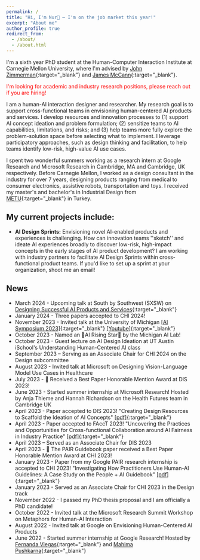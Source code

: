 ```yaml
---
permalink: /
title: "Hi, I'm Nur👋 – I'm on the job market this year!"
excerpt: "About me"
author_profile: true
redirect_from: 
  - /about/
  - /about.html
---
```


I'm a sixth year PhD student at the Human-Computer Interaction Institute at Carnegie Mellon University, where I'm advised by [John Zimmerman](https://www.hcii.cmu.edu/people/john-zimmerman){:target="_blank"} and [James McCann](http://www.cs.cmu.edu/~jmccann/){:target="_blank"}.

<span style="color: red;">I'm looking for academic and industry research positions, please reach out if you are hiring!</span>

I am a human-AI interaction designer and researcher. My research goal is to support cross-functional teams in envisioning human-centered AI products and services. I develop resources and innovation processes to (1) support AI concept ideation and problem formulation; (2) sensitize teams to AI capabilities, limitations, and risks; and (3) help teams more fully explore the problem-solution space before selecting what to implement. I leverage participatory approaches, such as design thinking and facilitation, to help teams identify low-risk, high-value AI use cases.

I spent two wonderful summers working as a research intern at Google Research and Microsoft Research in Cambridge, MA and Cambridge, UK respectively. Before Carnegie Mellon, I worked as a design consultant in the industry for over 7 years, designing products ranging from medical to consumer electronics, assistive robots, transportation and toys. I received my master's and bachelor's in Industrial Design from [METU](https://www.metu.edu.tr/){:target="_blank"} in Turkey.


My current projects include:
------
* **AI Design Sprints:** Envisioning novel AI-enabled products and experiences is challenging. How can innovation teams ''sketch'' and ideate AI experiences broadly to discover low-risk, high-impact concepts in the early stages of AI product development? I am working with industry partners to facilitate AI Design Sprints within cross-functional product teams. If you'd like to set up a sprint at your organization, shoot me an email!
  

## News
* March 2024 - Upcoming talk at South by Southwest (SXSW) on [Designing Successful AI Products and Services](https://schedule.sxsw.com/2024/events/PP134972){:target="_blank"} 
* January 2024 - Three papers accepted to CHI 2024!
* November 2023 - Invited talk at the University of Michigan [[AI Symposium 2023]](https://ai.engin.umich.edu/events/2023-ai-symposium/){:target="_blank"} [[Youtube]](https://youtu.be/Fo3FtsOrHec?feature=shared&t=792){:target="_blank"} 
* October 2023 - Named an 🌟AI Rising Star🌟 by the Michigan AI Lab!
* October 2023 - Guest lecture on AI Design Ideation at UT Austin iSchool's Understanding Human-Centered AI class
* September 2023 – Serving as an Associate Chair for CHI 2024 on the Design subcommittee
* August 2023 - Invited talk at Microsoft on Designing Vision-Language Model Use Cases in Healthcare
* July 2023 - 🏅 Received a Best Paper Honorable Mention Award at DIS 2023!
* June 2023 - Started summer internship at Microsoft Research! Hosted by Anja Thieme and Hannah Richardson on the Health Futures team in Cambridge UK
* April 2023 - Paper accepted to DIS 2023! "Creating Design Resources to Scaffold the Ideation of AI Concepts" [[pdf]](https://dl.acm.org/doi/pdf/10.1145/3563657.3596058){:target="_blank"}  
* April 2023 - Paper accepted to FAccT 2023! "Uncovering the Practices and Opportunities for Cross-functional Collaboration around AI Fairness in Industry Practice" [[pdf]](https://dl.acm.org/doi/pdf/10.1145/3593013.3594037){:target="_blank"}  
* April 2023 – Served as an Associate Chair for DIS 2023
* April 2023 - 🏅 The PAIR Guidebook paper received a Best Paper Honorable Mention Award at CHI 2023!
* January 2023 - Paper from my Google PAIR research internship is accepted to CHI 2023! "Investigating How Practitioners Use Human-AI Guidelines: A Case Study on the People + AI Guidebook" [[pdf]](https://dl.acm.org/doi/pdf/10.1145/3544548.3580900){:target="_blank"}  
* January 2023 - Served as an Associate Chair for CHI 2023 in the Design track
* November 2022 - I passed my PhD thesis proposal and I am officially a PhD candidate!
* October 2022 - Invited talk at the Microsoft Research Summit Workshop on Metaphors for Human-AI Interaction 
* August 2022 - Invited talk at Google on Envisioning Human-Centered AI Products
* June 2022 - Started summer internship at Google Research! Hosted by [Fernanda Viegas](http://www.fernandaviegas.com/){:target="_blank"} and [Mahima Pushkarna](https://mahimapushkarna.com/){:target="_blank"}
